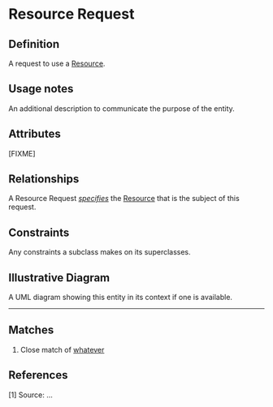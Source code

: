# Resource Request

## Definition
A request to use a [Resource](../entities/Resource.md).

## Usage notes
An additional description to communicate the purpose of the entity.

## Attributes
[FIXME]

## Relationships
<a name="rel__resource">A Resource Request *[specifies](../entities/Resource.md#user-content-rel__is-requested-in)* the [Resource](../entities/Resource.md) that is the subject of this request.</a>


## Constraints
Any constraints a subclass makes on its superclasses.

## Illustrative Diagram
A UML diagram showing this entity in its context if one is available.

---
## Matches
1. Close match of [whatever](url)

## References
<a name="fn1">\[1\]</a> Source: ...
